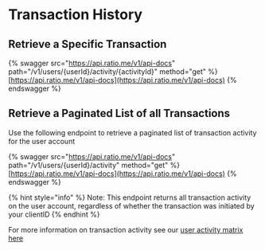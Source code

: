 # Transaction History

## Retrieve a Specific Transaction

{% swagger src="https://api.ratio.me/v1/api-docs" path="/v1/users/{userId}/activity/{activityId}" method="get" %}
[https://api.ratio.me/v1/api-docs](https://api.ratio.me/v1/api-docs)
{% endswagger %}

## Retrieve a Paginated List of all Transactions

Use the following endpoint to retrieve a paginated list of transaction activity for the user account

{% swagger src="https://api.ratio.me/v1/api-docs" path="/v1/users/{userId}/activity" method="get" %}
[https://api.ratio.me/v1/api-docs](https://api.ratio.me/v1/api-docs)
{% endswagger %}

{% hint style="info" %}
Note: This endpoint returns all transaction activity on the user account, regardless of whether the transaction was initiated by your clientID
{% endhint %}

For more information on transaction activity see our [user activity matrix here](broken-reference)
